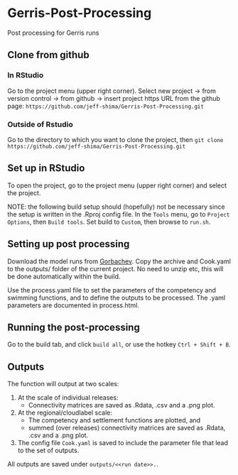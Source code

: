 # Gerris-Post-Processing
Post processing for Gerris runs

## Clone from github
### In RStudio
Go to the project menu (upper right corner). Select new project -> from version control -> from github -> insert project https URL from the github page: ```https://github.com/jeff-shima/Gerris-Post-Processing.git```

### Outside of Rstudio
Go to the directory to which you want to clone the project, then ```git clone https://github.com/jeff-shima/Gerris-Post-Processing.git```

## Set up in RStudio
To open the project, go to the project menu (upper right corner) and select the project.

NOTE: the following build setup should (hopefully) not be necessary since the setup is written in the .Rproj config file.
In the ```Tools``` menu, go to ```Project Options```, then ```Build tools```. Set build to ```Custom```, then browse to ```run.sh```.

## Setting up post processing

Download the model runs from [Gorbachev](https://gorbachev.io/#/report/Gerris-in-the-cloud). Copy the archive and Cook.yaml to the outputs/ folder of the current project. No need to unzip etc, this will be done automatically within the build.

Use the process.yaml file to set the parameters of the competency and swimming functions, and to define the outputs to be processed. The .yaml parameters are documented in process.html.

## Running the post-processing

Go to the build tab, and click ```build all```, or use the hotkey ```Ctrl + Shift + B```.

## Outputs

The function will output at two scales: 

1. At the scale of individual releases: 
    * Connectivity matrices are saved as .Rdata, .csv and a .png plot.
2. At the regional/cloudlabel scale: 
    * The competency and settlement functions are plotted, and 
    * summed (over releases) connectivity matrices are saved as .Rdata, .csv and a .png plot.
3. The config file ```Cook.yaml``` is saved to include the parameter file that lead to the set of outputs.

All outputs are saved under ```outputs/<<run date>>.```.
